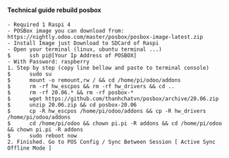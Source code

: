 #### Technical guide rebuild posbox
    - Required 1 Raspi 4
    - POSBox image you can download from: https://nightly.odoo.com/master/posbox/posbox-image-latest.zip
    - Install Image just Download to SDCard of Raspi
    - Open your terminal (linux, ubuntu terminal ...)
    $      ssh pi@[Your Ip Address of POSBOX]
    - With Password: raspberry
    1. Step by step (copy line bellow and paste to terminal console)
    $      sudo su
    $      mount -o remount,rw / && cd /home/pi/odoo/addons
    $      rm -rf hw_escpos && rm -rf hw_drivers && cd ..
    $      rm -rf 20.06.* && rm -rf posbox-*
    $      wget https://github.com/thanhchatvn/posbox/archive/20.06.zip
    $      unzip 20.06.zip && cd posbox-20.06
    $      cp -R hw_escpos /home/pi/odoo/addons && cp -R hw_drivers /home/pi/odoo/addons
    $      cd /home/pi/odoo && chown pi.pi -R addons && cd /home/pi/odoo && chown pi.pi -R addons
    $      sudo reboot now
    2. Finished. Go to POS Config / Sync Between Session [ Active Sync Offline Mode ]
